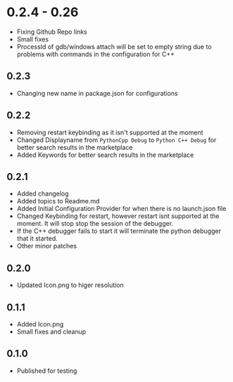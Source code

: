 # 0.2.4 - 0.26
* Fixing Github Repo links
* Small fixes
* ProcessId of gdb/windows attach will be set to empty string due to problems with commands in the configuration for C++

## 0.2.3
* Changing new name in package.json for configurations

## 0.2.2
* Removing restart keybinding as it isn't supported at the moment
* Changed Displayname from `PythonCpp Debug` to `Python C++ Debug` for better search results in the marketplace
* Added Keywords for better search results in the marketplace

## 0.2.1
* Added changelog
* Added topics to Readme.md
* Added Initial Configuration Provider for when there is no launch.json file
* Changed Keybinding for restart, however restart isnt supported at the moment. It will stop stop the session of the debugger.
* If the C++ debugger fails to start it will terminate the python debugger that it started.
* Other minor patches

## 0.2.0
* Updated Icon.png to higer resolution

## 0.1.1
* Added Icon.png
* Small fixes and cleanup

## 0.1.0
* Published for testing
